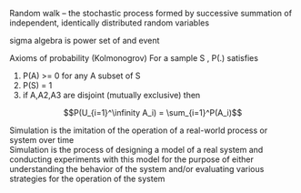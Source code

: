 Random walk – the stochastic process formed by successive summation of independent, identically
distributed random variables

sigma algebra is power set of and event  

Axioms of probability (Kolmonogrov)
For a sample S , P(.) satisfies  
1. P(A) >= 0 for any A subset of S  
2. P(S) = 1  
3. if A,A2,A3 are disjoint (mutually exclusive)  then
```math
P(U_{i=1}^\infinity A_i) = \sum_{i=1}^P(A_i)
```


Simulation is the imitation of the operation of a real-world process or system
over time  
Simulation is the process of designing a model of a real system and
conducting experiments with this model for the purpose of either understanding the
behavior of the system and/or evaluating various strategies for the operation of the
system